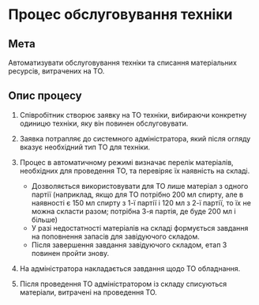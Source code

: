 # Процес обслуговування техніки

## Мета

Автоматизувати обслуговування техніки та списання матеріальних ресурсів, витрачених на ТО.

## Опис процесу

1. Співробітник створює заявку на ТО техніки, вибираючи конкретну одиницю техніки, яку він повинен обслуговувати.

2. Заявка потрапляє до системного адміністратора, який після огляду вказує необхідний тип ТО для техніки.

3. Процес в автоматичному режимі визначає перелік матеріалів, необхідних для проведення ТО, та перевіряє їх наявність на складі.
    - Дозволяється використовувати для ТО лише матеріал з одного партії (наприклад, якщо для ТО потрібно 200 мл спирту, але в наявності є 150 мл спирту з 1-ї партії і 120 мл з 2-ї партії, то їх не можна скласти разом; потрібна 3-я партія, де буде 200 мл і більше)
    - У разі недостатності матеріалів на складі формується завдання на поповнення запасів для завідуючого складом.
    - Після завершення завдання завідуючого складом, етап 3 повинен пройти знову.

4. На адміністратора накладається завдання щодо ТО обладнання.

5. Після проведення ТО адміністратором із складу списуються матеріали, витрачені на проведення ТО.
